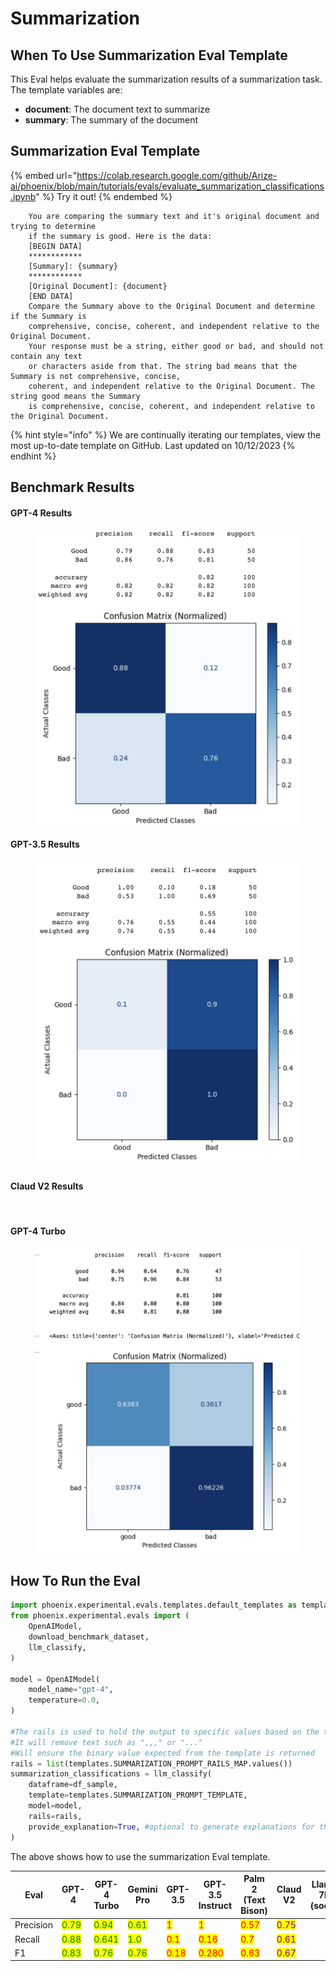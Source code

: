 # Summarization

## When To Use Summarization Eval Template

This Eval helps evaluate the summarization results of a summarization task. The template variables are:

* **document**: The document text to summarize
* **summary**: The summary of the document

## Summarization Eval Template

{% embed url="https://colab.research.google.com/github/Arize-ai/phoenix/blob/main/tutorials/evals/evaluate_summarization_classifications.ipynb" %}
Try it out!
{% endembed %}

```
    You are comparing the summary text and it's original document and trying to determine
    if the summary is good. Here is the data:
    [BEGIN DATA]
    ************
    [Summary]: {summary}
    ************
    [Original Document]: {document}
    [END DATA]
    Compare the Summary above to the Original Document and determine if the Summary is
    comprehensive, concise, coherent, and independent relative to the Original Document.
    Your response must be a string, either good or bad, and should not contain any text
    or characters aside from that. The string bad means that the Summary is not comprehensive, concise,
    coherent, and independent relative to the Original Document. The string good means the Summary
    is comprehensive, concise, coherent, and independent relative to the Original Document.
```

{% hint style="info" %}
We are continually iterating our templates, view the most up-to-date template on GitHub. Last updated on 10/12/2023
{% endhint %}

## Benchmark Results

#### GPT-4 Results

<div align="left">

<figure><img src="../../../.gitbook/assets/Screenshot 2023-09-18 at 12.04.55 PM.png" alt=""><figcaption></figcaption></figure>

</div>

#### GPT-3.5 Results

<figure><img src="../../../.gitbook/assets/Screenshot 2023-09-18 at 12.05.02 PM (2).png" alt=""><figcaption></figcaption></figure>

#### Claud V2 Results

<figure><img src="../../../.gitbook/assets/Screenshot 2023-10-28 at 9.58.08 AM.png" alt=""><figcaption></figcaption></figure>

#### GPT-4 Turbo

<figure><img src="../../../.gitbook/assets/GPT-4 Turbo Summarization.png" alt=""><figcaption></figcaption></figure>

## How To Run the Eval

```python
import phoenix.experimental.evals.templates.default_templates as templates
from phoenix.experimental.evals import (
    OpenAIModel,
    download_benchmark_dataset,
    llm_classify,
)

model = OpenAIModel(
    model_name="gpt-4",
    temperature=0.0,
)

#The rails is used to hold the output to specific values based on the template
#It will remove text such as ",,," or "..."
#Will ensure the binary value expected from the template is returned 
rails = list(templates.SUMMARIZATION_PROMPT_RAILS_MAP.values())
summarization_classifications = llm_classify(
    dataframe=df_sample,
    template=templates.SUMMARIZATION_PROMPT_TEMPLATE,
    model=model,
    rails=rails,
    provide_explanation=True, #optional to generate explanations for the value produced by the eval LLM
)
```

The above shows how to use the summarization Eval template.

<table><thead><tr><th width="122">Eval</th><th>GPT-4</th><th>GPT-4 Turbo</th><th>Gemini Pro</th><th>GPT-3.5</th><th>GPT-3.5 Instruct</th><th width="75">Palm 2 (Text Bison)</th><th>Claud V2</th><th>Llama 7b (soon)</th></tr></thead><tbody><tr><td>Precision</td><td><mark style="color:green;">0.79</mark></td><td><mark style="color:green;">0.94</mark></td><td><mark style="color:green;">0.61</mark></td><td><mark style="color:red;">1</mark></td><td><mark style="color:red;">1</mark></td><td><mark style="color:red;">0.57</mark></td><td><mark style="color:purple;">0.75</mark></td><td></td></tr><tr><td>Recall</td><td><mark style="color:green;">0.88</mark></td><td><mark style="color:green;">0.641</mark></td><td><mark style="color:green;">1.0</mark></td><td><mark style="color:red;">0.1</mark></td><td><mark style="color:red;">0.16</mark></td><td><mark style="color:red;">0.7</mark></td><td><mark style="color:purple;">0.61</mark></td><td></td></tr><tr><td>F1</td><td><mark style="color:green;">0.83</mark></td><td><mark style="color:green;">0.76</mark></td><td><mark style="color:green;">0.76</mark></td><td><mark style="color:red;">0.18</mark></td><td><mark style="color:red;">0.280</mark></td><td><mark style="color:red;">0.63</mark></td><td><mark style="color:purple;">0.67</mark></td><td></td></tr></tbody></table>
